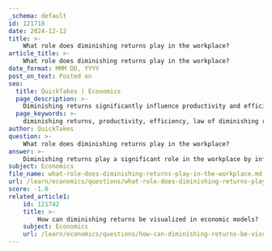 ```yaml
---
_schema: default
id: 121718
date: 2024-12-12
title: >-
    What role does diminishing returns play in the workplace?
article_title: >-
    What role does diminishing returns play in the workplace?
date_format: MMM DD, YYYY
post_on_text: Posted on
seo:
  title: QuickTakes | Economics
  page_description: >-
    Diminishing returns significantly influence productivity and efficiency in the workplace, affecting how additional resources impact output. Understanding this concept helps organizations manage hiring, hours, and training effectively.
  page_keywords: >-
    diminishing returns, productivity, efficiency, law of diminishing returns, workplace management, marginal returns, employee productivity, work hours, training and development, optimization, labor efficiency
author: QuickTakes
question: >-
    What role does diminishing returns play in the workplace?
answer: >-
    Diminishing returns play a significant role in the workplace by influencing productivity and efficiency. The law of diminishing returns, also known as diminishing marginal returns, states that if one factor of production (such as the number of employees) is increased while other factors (like workspace or equipment) are held constant, the output per unit of the variable factor will eventually decline.\n\nIn practical terms, this means that as more employees are added to a fixed workspace or with a limited amount of machinery, each additional worker contributes less to overall productivity. For example, in a clothing factory, if there are initially 500 employees each overseeing the entire garment creation process, adding more workers beyond a certain point may lead to overcrowding and inefficiencies, resulting in a decline in the marginal product (MP) of each additional worker. This is illustrated by the fact that after a certain number of workers, the marginal cost (MC) of production begins to rise as output per worker decreases.\n\nMoreover, research indicates that working longer hours does not necessarily equate to higher productivity. Studies show that productivity tends to decrease after about 50 hours of work per week, highlighting the diminishing returns of labor over extended periods. This suggests that employees can only maintain high levels of productivity for a limited number of hours before fatigue sets in, leading to reduced efficiency.\n\nTo mitigate the effects of diminishing returns, organizations can focus on enhancing employee skills through continuous training and development. Improved staff aptitude can lead to increased productivity, thereby diminishing the impact of diminishing returns. Additionally, optimizing work processes and ensuring that employees are not overburdened can help maintain a balance between input and output, maximizing overall efficiency in the workplace.\n\nIn summary, understanding and managing diminishing returns is crucial for effective productivity management in the workplace, as it helps organizations make informed decisions about hiring, work hours, and employee training.
subject: Economics
file_name: what-role-does-diminishing-returns-play-in-the-workplace.md
url: /learn/economics/questions/what-role-does-diminishing-returns-play-in-the-workplace
score: -1.0
related_article1:
    id: 121742
    title: >-
        How can diminishing returns be visualized in economic models?
    subject: Economics
    url: /learn/economics/questions/how-can-diminishing-returns-be-visualized-in-economic-models
---
```


&nbsp;